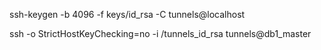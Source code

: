 ssh-keygen -b 4096 -f keys/id_rsa -C tunnels@localhost

ssh -o StrictHostKeyChecking=no -i /tunnels_id_rsa tunnels@db1_master
